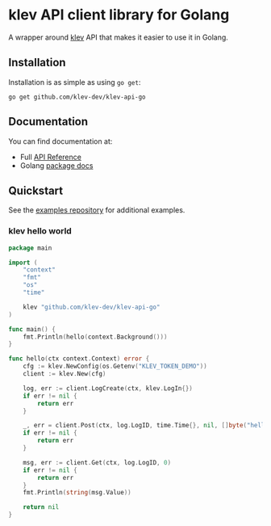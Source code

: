 # klev API client library for Golang

A wrapper around [klev](https://klev.dev) API that makes it easier to use it in Golang.

## Installation

Installation is as simple as using `go get`:

```
go get github.com/klev-dev/klev-api-go
```

## Documentation

You can find documentation at:
 * Full [API Reference](https://klev.dev/api)
 * Golang [package docs](https://pkg.go.dev/github.com/klev-dev/klev-api-go)

## Quickstart

See the [examples repository](https://github.com/klev-dev/klev-examples) for additional examples.

### klev hello world

```go
package main

import (
	"context"
	"fmt"
	"os"
	"time"

	klev "github.com/klev-dev/klev-api-go"
)

func main() {
	fmt.Println(hello(context.Background()))
}

func hello(ctx context.Context) error {
	cfg := klev.NewConfig(os.Getenv("KLEV_TOKEN_DEMO"))
	client := klev.New(cfg)

	log, err := client.LogCreate(ctx, klev.LogIn{})
	if err != nil {
		return err
	}

	_, err = client.Post(ctx, log.LogID, time.Time{}, nil, []byte("hello world!"))
	if err != nil {
		return err
	}

	msg, err := client.Get(ctx, log.LogID, 0)
	if err != nil {
		return err
	}
	fmt.Println(string(msg.Value))

	return nil
}
```
